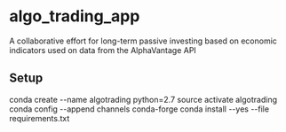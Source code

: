 # algo_trading_app
A collaborative effort for long-term passive investing based on economic indicators used on data from the AlphaVantage API



## Setup


conda create --name algotrading python=2.7
source activate algotrading
conda config --append channels conda-forge
conda install --yes --file requirements.txt

